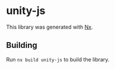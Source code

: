 # unity-js

This library was generated with [Nx](https://nx.dev).

## Building

Run `nx build unity-js` to build the library.
